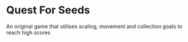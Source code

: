 # Quest For Seeds
 An original game that utilises scaling, movement and collection goals to reach high scores
